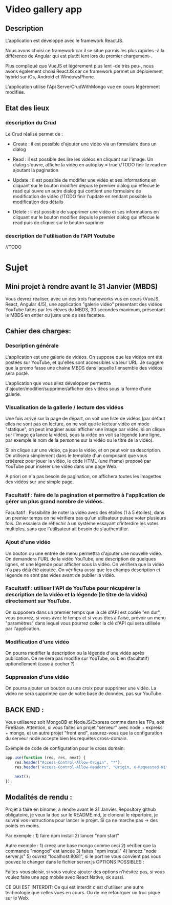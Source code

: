 # Video gallery app

## Description

L'application est développé avec le framework ReactJS.

Nous avons choisi ce framework car il se situe parmis les plus rapides -à la différence de Angular qui est plutôt lent lors du premier chargement-.

Plus compliqué que VueJS et légèrement plus lent -de très peu-, nous avons également choisi ReactJS car ce framework permet un déploiement hybrid sur iOs, Android et WindowsPhone. 

L'application utilise l'Api ServerCrudWithMongo vue en cours légèrement modifiée.

## Etat des lieux

### description du Crud

Le Crud réalisé permet de :

- Create : il est possible d'ajouter une vidéo via un formulaire dans un dialog

- Read : il est possible des lire les vidéos en cliquant sur l'image. Un dialog s'ouvre, affiche la vidéo en autoplay = true
//TODO finir le read en ajoutant la pagination

- Update : il est possible de modifier une vidéo et ses informations en cliquant sur le bouton modifier depuis le premier dialog qui effecue le read qui ouvre un autre dialog qui contient une formulaire de modification de vidéo
//TODO finir l'update en rendant possible la modification des détails

- Delete : il est possible de supprimer une vidéo et ses informations en cliquant sur le bouton modifier depuis le premier dialog qui effecue le read puis de cliquer sur le bouton suprimer

### description de l'utilisation de l'API Youtube
//TODO

# Sujet

## Mini projet à rendre avant le 31 Janvier (MBDS)
Vous devrez réaliser, avec un des trois frameworks vus en cours (VueJS, React, Angular 4/5), une application "galerie vidéo" présentant des vidéos YouTube faites par les élèves du MBDS, 30 secondes maximum, présentant le MBDS en entier ou juste une de ses facettes.

## Cahier des charges:

### Description générale

L'application est une galerie de vidéos. On suppose que les vidéos ont été postées sur YouTube, et qu'elles sont accessibles via leur URL. Je suggère que la promo fasse une chaine MBDS dans laquelle l'ensemble des vidéos sera posté.
 
L'application que vous allez développer permettra d'ajouter/modifier/supprimer/afficher des vidéos sous la forme d'une galerie. 
 
### Visualisation de la gallerie / lecture des vidéos

Une fois arrivé sur la page de départ, on voit une liste de vidéos (par défaut elles ne sont pas en lecture, on ne voit que le lecteur vidéo en mode "statique", on peut imaginer aussi afficher une image par vidéo, si on clique sur l'image ça lance la vidéo), sous la vidéo on voit sa légende (une ligne, par exemple le nom de la personne sur la vidéo ou le titre de la vidéo).
 
Si on clique sur une vidéo, ça joue la vidéo, et on peut voir sa description. On utilisera simplement dans le template d'un composant que vous crééerez pour jouer la vidéo, le code HTML (une iframe) proposé par YouTube pour insérer une vidéo dans une page Web.
 
A priori on n'a pas besoin de pagination, on affichera toutes les imagettes des vidéos sur une simple page.
 
### Facultatif  : faire de la pagination et permettre à l'application de gérer un plus grand nombre de vidéos.
 
Facultatif : Possibilité de noter la vidéo avec des étoiles (1 à 5 étoiles), dans un premier temps on ne vérifiera pas qu'un utilisateur puisse voter plusieurs fois. On essaiera de réfléchir à un système essayant d'interdire les votes multiples, sans que l'utilisateur ait besoin de s'authentifier.
 
### Ajout d'une vidéo

Un bouton ou une entrée de menu permettra d'ajouter une nouvelle vidéo. On demandera l'URL de la vidéo YouTube, une description de quelques lignes, et une légende pour afficher sous la vidéo. On vérifiera que la vidéo n'a pas déjà été ajoutée. On vérifiera aussi que les champs description et légende ne sont pas vides avant de publier la vidéo.
 
### Facultatif : utiliser l'API de YouTube pour récupérer la description de la vidéo et la légende (le titre de la vidéo) directement sur YouTube. 
On supposera dans un premier temps que la clé d'API est codée "en dur", vous pourrez, si vous avez le temps et si vous êtes à l'aise, prévoir un menu "paramètres" dans lequel vous pourrez coller la clé d'API qui sera utilisée par l'application.
 
### Modification d'une vidéo

On pourra modifier la description ou la légende d'une vidéo après publication. Ce ne sera pas modifié sur YouTube, ou bien (facultatif) optionellement (case à cocher ?)
 
### Suppression d'une vidéo

On pourra ajouter un bouton ou une croix pour supprimer une vidéo. La vidéo ne sera supprimée que de votre base de données, pas sur YouTube.

## BACK END :

Vous utiliserez soit MongoDB et NodeJS/Express comme dans les TPs, soit FireBase.
Attention, si vous faites un projet "serveur" avec node + express + mongo, et un autre projet "front end", assurez-vous que la configuration du serveur node accepte bien les requêtes cross-domain. 

Exemple de code de configuration pour le cross domain:

```javascript 
app.use(function (req, res, next) {
	res.header("Access-Control-Allow-Origin", "*");
	res.header("Access-Control-Allow-Headers", "Origin, X-Requested-With, Content-Type, Accept");

	next();
});
```

## Modalités de rendu :

Projet à faire en binome, à rendre avant le 31 Janvier.
Repository github obligatoire, je veux la doc sur le README.md, je clonerai le répertoire, je suivrai vos instructions pour lancer le projet. Si ça ne marche pas -> des points en moins. 

Par exemple : 1) faire npm install 2) lancer "npm start"

Autre exemple : 1) creez une base mongo comme ceci 2) vérifier que la commande "mongod" est lancée 3) faites "npm install" 4) lancez "node server.js" 5) ouvrez "localhost:8081", si le port ne vous convient pas vous pouvez le changer dans le fichier server.js
OPTIONS POSSIBLES :

Faites-vous plaisir, si vous voulez ajouter des options n'hésitez pas, si vous voulez faire une app mobile avec React Native, ok aussi.

CE QUI EST INTERDIT: Ce qui est interdit c'est d'utiliser une autre technologie que celles vues en cours. Ou de me refourguer un truc piqué sur le Web.
